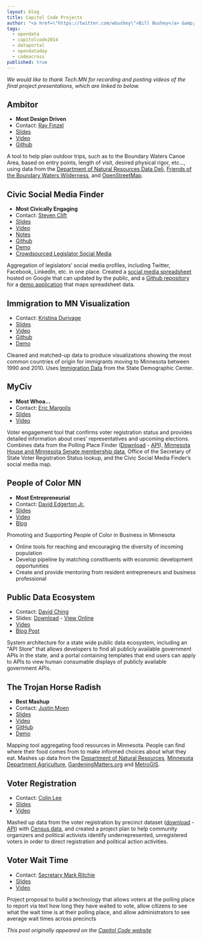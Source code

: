 ```yaml
---
layout: blog
title: Capitol Code Projects
author: "<a href=\"https://twitter.com/wbushey\">Bill Bushey</a> &amp; <a href=\"https://twitter.com/LA0811\">Laura Andersen</a>"
tags: 
  - opendata
  - capitolcode2014
  - dataportal
  - opendataday
  - codeacross
published: true
---
```


*We would like to thank Tech.MN for recording and posting videos of the final 
project presentations, which are linked to below.*

<span id="ambitor"></span>
## Ambitor

- **Most Design Driven**
- Contact: [Ray Finzel](https://twitter.com/rfinz)
- [Slides](/files/CapitolCode/Presentations/MostDesign-Driven_Arbitor_Pitch.pdf)
- [Video](http://vimeo.com/87373489)
- [Github](https://github.com/the-data-lozenge/Capitol-Code-2014)

A tool to help plan outdoor trips, such as to the Boundary Waters Canoe Area,
based on entry points, length of visit, desired physical rigor, etc..., using
data from the
[Department of Natural Resources Data Deli](http://deli.dnr.state.mn.us/),
[Friends of the Boundary Waters Wilderness](http://www.friends-bwca.org/visit/bwcaw/google-earth/),
and [OpenStreetMap](http://www.openstreet[map.org/#map=7/47.302/-94.219).

<span id="civic-social-media-finder"></span>
## Civic Social Media Finder

- **Most Civically Engaging**
- Contact: [Steven Clift](http://stevenclift.com/?page_id=11)
- [Slides](/files/CapitolCode/Presentations/MostCivicallyEngaging_Civic_Social_Media_Finder.pdf)
- [Video](http://vimeo.com/87376142)
- [Notes](https://docs.google.com/a/e-democracy.org/document/d/1pFkGM-nW9tvyAVs5_ekddcW1SWkTVMmbxWzmXxpyuKo/edit)
- [Github](https://github.com/rosiehoyem/civic-social-media-finder)
- [Demo](http://polar-tor-9146.herokuapp.com/)
- [Crowdsourced Legislator Social Media](http://bit.ly/1jXDpQl)

Aggregation of legislators’ social media profiles, including Twitter, Facebook,
LinkedIn, etc. in one place. Created a
[social media spreadsheet](http://bit.ly/1jXDpQl) hosted on Google that can
updated by the public, and a
[Github repository](https://github.com/rosiehoyem/civic-social-media-finder)
for a [demo application](http://polar-tor-9146.herokuapp.com/) that maps
spreadsheet data.

<span id="immigration-to-MN-visualization"></span>
## Immigration to MN Visualization

- Contact: [Kristina Durivage](https://twitter.com/gelicia)
- [Slides](/files/CapitolCode/Presentations/Immigration_Data.pdf)
- [Video](http://vimeo.com/87376146)
- [Github](https://github.com/gelicia/capitolCodeImmigrant)
- [Demo](http://gelicia.com/capitolCode/)

Cleaned and matched-up data to produce visualizations showing the most common
countries of origin for immigrants moving to Minnesota between 1990 and 2010.
Uses [Immigration Data](http://www.demography.state.mn.us/immigration.htm) from
the State Demographic Center.

<span id="myciv"></span>
## MyCiv

- **Most Whoa...**
- Contact: [Eric Margolis](https://twitter.com/MargolisMN)
- [Slides](/files/CapitolCode/Presentations/BiggestWhoa_myCiv_-_Voter_Engagement.pptx)
- [Video](http://vimeo.com/87376143)

Voter engagement tool that confirms voter registration status and provides
detailed information about ones’ representatives and upcoming elections.
Combines data from the Polling Place Finder
([Download](https://communities.socrata.com/dataset/Capitol-Code-MNSOS-Pollfinder-Feb-2014/em5b-wpgt) -
[API](https://communities.socrata.com/developers/docs/capitol-code-mnsos-pollfinder-feb-2014)),
[Minnesota House and Minnesota Senate membership data](http://openstates.org/mn/),
Office of the Secretary of State Voter Registration Status lookup, and the
Civic Social Media Finder’s social media map.

<span id="people-of-color-mn"></span>
## People of Color MN

- **Most Entrepreneurial**
- Contact: [David Edgerton Jr.](https://twitter.com/davidedgertonjr)
- [Slides](/files/CapitolCode/Presentations/MostEntrepreneurial_POC_MINNESOTA.pptx)
- [Video](http://vimeo.com/87373492)
- [Blog](http://pocmn.wordpress.com/)

Promoting and Supporting People of Color in Business in Minnesota

* Online tools for reaching and encouraging the diversity of incoming population
* Develop pipeline by matching constituents with economic development opportunities
* Create and provide mentoring from resident entrepreneurs and business professional

<span id="public-data-ecosystem"></span>
## Public Data Ecosystem

- Contact: [David Ching](http://www.linkedin.com/profile/view?id=159829397)
- Slides: [Download](/files/CapitolCode/Presentations/Data_Ecosystem_Team_Prezi_Capitol_Code_2014.pdf) - 
  [View Online](http://prezi.com/bcz4m35brttp/capitol-code-22214/)
- [Video](http://vimeo.com/87482106)
- [Blog Post](/2014/02/participant-post-capitol-code-and-the-public-data-ecosystem/)

System architecture for a state wide public data ecosystem, including an "API
Store" that allows developers to find all publicly available government APIs in
the state, and a portal containing templates that end users can apply to APIs
to view human consumable displays of publicly available government APIs.

<span id="the-trojan-horse-radish"></span>
## The Trojan Horse Radish

- **Best Mashup**
- Contact: [Justin Moen](http://www.linkedin.com/profile/view?id=211096763)
- [Slides](/files/CapitolCode/Presentations/BestMashup_FoodMapping.pptx)
- [Video](http://vimeo.com/87373490)
- [GitHub](https://github.com/jdalt/capitol_code)
- [Demo](http://www.thetrojanhorseradish.com/)

Mapping tool aggregating food resources in Minnesota. People can find where
their food comes from to make informed choices about what they eat. Mashes up
data from the [Department of Natural Resources](http://deli.dnr.state.mn.us/),
[Minnesota Department Agriculture](https://www.mda.state.mn.us/),
[GardeningMatters.org](http://gardeningmatters.org) and
[MetroGIS](http://www.datafinder.org/).

<span id="voter-registration"></span>
## Voter Registration

- Contact: [Colin Lee](https://twitter.com/colinmlee)
- [Slides](/files/CapitolCode/Presentations/Voter_Registration_Insights.pptx)
- [Video](http://vimeo.com/87373491)

Mashed up data from the voter registration by precinct dataset
([download](https://communities.socrata.com/dataset/Capitol-Code-MNSOS-Registered-Voters-By-Precinct-O/sb2j-g884) -
[API](https://communities.socrata.com/developers/docs/capitol-code-mnsos-registered-voters-by-precinct-on-election-day))
with [Census data](http://factfinder2.census.gov/), and created a project plan
to help community organizers and political activists identify underrepresented,
unregistered voters in order to direct registration and political action
activities.

<span id="voter-wait-time"></span>
## Voter Wait Time

- Contact: [Secretary Mark Ritchie](https://twitter.com/mritchie)
- [Slides](/files/CapitolCode/Presentations/Voter_Wait_Times.pdf)
- [Video](http://vimeo.com/87376145)

Project proposal to build a technology that allows voters at the polling place
to report via text how long they have waited to vote, allow citizens to see
what the wait time is at their polling place, and allow administrators to see
average wait times across precincts

*This post originally appeared on the
[Capitol Code website](http://capitolcode.mn.gov/2014/02/capitol-code-projects/)*